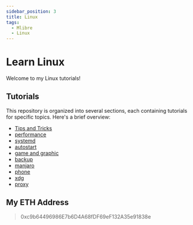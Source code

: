 ```yaml
---
sidebar_position: 3
title: Linux
tags:
  - Mlibre
  - Linux
---
```


# Learn Linux

Welcome to my Linux tutorials!

## Tutorials

This repository is organized into several sections, each containing tutorials for specific topics. Here's a brief overview:

* [Tips and Tricks](./Tips%20and%20Tricks.md)
* [performance](./performance.md)
* [systemd](./systemd.md)
* [autostart](./autostart.md)
* [game and graphic](./game%20and%20graphic.md)
* [backup](./backup.md)
* [manjaro](./manjaro.md)
* [phone](./phone.md)
* [xdg](./xdg.md)
* [proxy](./proxy.md)

## My ETH Address

> 0xc9b64496986E7b6D4A68fDF69eF132A35e91838e
